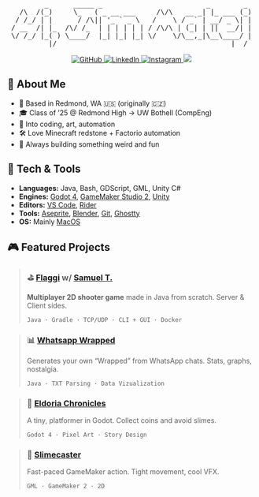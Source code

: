 [//]: # (Main header -> https://patorjk.com/software/taag/#p=testall&h=3&f=Bloody&t=Hi%2C%20I'm%20Matej)

<div align="center">
<pre>
        _      _____ _                         _        _ 
  /\  /(_)     \_   ( _ __ ___     /\/\   __ _| |_ ___ (_)
 / /_/ | |      / /\|| '_ ` _ \   /    \ / _` | __/ _ \| |
/ __  /| |_  /\/ /_  | | | | | | / /\/\ | (_| | ||  __/| |
\/ /_/ |_( ) \____/  |_| |_| |_| \/    \/\__,_|\__\____/ |
         |/                                          |__/ 
</pre>
</div>

[//]: # (Link shields -> https://github.com/inttter/md-badges#-social-media)

<p align="center">
  <a href="https://github.com/matysta">
    <img src="https://img.shields.io/badge/GitHub-%23121011.svg?logo=github&logoColor=white" alt="GitHub" />
  </a>
  <a href="https://www.linkedin.com/in/matejstastny/">
    <img src="https://custom-icon-badges.demolab.com/badge/LinkedIn-0A66C2?logo=linkedin-white&logoColor=fff" alt="LinkedIn" />
  </a>
  <a href="https://www.instagram.com/my_daarlin">
    <img src="https://img.shields.io/badge/Instagram-%23E4405F.svg?logo=Instagram&logoColor=white" alt="Instagram" />
  </a>
  <a href="https://www.youtube.com/channel/UCuwgS_xoutQ9mPVbhBSGwyA">
    <img src="https://img.shields.io/badge/YouTube-%23FF0000.svg?logo=YouTube&logoColor=white" />
  </a>
</p>

## 🙋 About Me

- 📍 Based in Redmond, WA 🇺🇸 (originally 🇨🇿)
- 🎓 Class of ’25 @ Redmond High → UW Bothell (CompEng)
- 🎨 Into coding, art, automation
- 🛠️ Love Minecraft redstone + Factorio automation
- 🌌 Always building something weird and fun


## 🔧 Tech & Tools

- **Languages:** Java, Bash, GDScript, GML, Unity C#
- **Engines:** [Godot 4](https://github.com/godotengine/godot), [GameMaker Studio 2](https://gamemaker.io/en), [Unity](https://unity.com/)
- **Editors:** [VS Code](https://github.com/microsoft/vscode), [Rider](https://www.jetbrains.com/rider/)
- **Tools:** [Aseprite](https://github.com/aseprite/aseprite), [Blender](https://github.com/blender/blender), [Git](https://github.com/git/git), [Ghostty](https://github.com/ghostty-org/ghostty)
- **OS:** Mainly [MacOS](https://www.apple.com/macos/)


## 🎮 Featured Projects

> ### ⛳️ [Flaggi](https://github.com/matysta/flaggi) w/ [Samuel T.](https://github.com/Snapshot20)
> **Multiplayer 2D shooter game** made in Java from scratch. Server & Client sides.
> 
> `Java · Gradle · TCP/UDP · CLI + GUI · Docker`

> ### 📊 [Whatsapp Wrapped](https://github.com/matysta/whatsapp-wrapped)
> Generates your own “Wrapped” from WhatsApp chats. Stats, graphs, nostalgia.
> 
>`Java · TXT Parsing · Data Vizualization`

> ### 🧙 [Eldoria Chronicles](https://github.com/matysta/eldoria-chronicles)
> A tiny, platformer in Godot. Collect coins and avoid slimes.
> 
> `Godot 4 · Pixel Art · Story Design`

> ### 🧪 [Slimecaster](https://github.com/matysta/slimecaster)
> Fast-paced GameMaker action. Tight movement, cool VFX.
> 
> `GML · GameMaker 2 · 2D`
